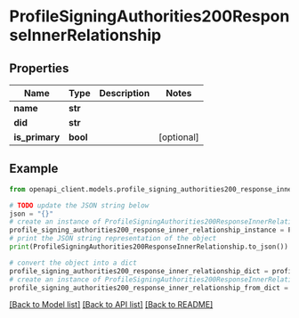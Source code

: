 # ProfileSigningAuthorities200ResponseInnerRelationship


## Properties

Name | Type | Description | Notes
------------ | ------------- | ------------- | -------------
**name** | **str** |  | 
**did** | **str** |  | 
**is_primary** | **bool** |  | [optional] 

## Example

```python
from openapi_client.models.profile_signing_authorities200_response_inner_relationship import ProfileSigningAuthorities200ResponseInnerRelationship

# TODO update the JSON string below
json = "{}"
# create an instance of ProfileSigningAuthorities200ResponseInnerRelationship from a JSON string
profile_signing_authorities200_response_inner_relationship_instance = ProfileSigningAuthorities200ResponseInnerRelationship.from_json(json)
# print the JSON string representation of the object
print(ProfileSigningAuthorities200ResponseInnerRelationship.to_json())

# convert the object into a dict
profile_signing_authorities200_response_inner_relationship_dict = profile_signing_authorities200_response_inner_relationship_instance.to_dict()
# create an instance of ProfileSigningAuthorities200ResponseInnerRelationship from a dict
profile_signing_authorities200_response_inner_relationship_from_dict = ProfileSigningAuthorities200ResponseInnerRelationship.from_dict(profile_signing_authorities200_response_inner_relationship_dict)
```
[[Back to Model list]](../README.md#documentation-for-models) [[Back to API list]](../README.md#documentation-for-api-endpoints) [[Back to README]](../README.md)


